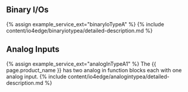 ## Binary I/Os
{% assign example_service_ext="binaryIoTypeA" %}
{% include content/io4edge/binaryiotypea/detailed-description.md %}

## Analog Inputs
{% assign example_service_ext="analogInTypeA1" %}
The {{ page.product_name }} has two analog in function blocks each with one analog input.
{% include content/io4edge/analogintypea/detailed-description.md %}
